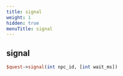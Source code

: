 ```yaml
---
title: signal
weight: 1
hidden: true
menuTitle: signal
---
```

## signal
```perl
$quest->signal(int npc_id, [int wait_ms])
```